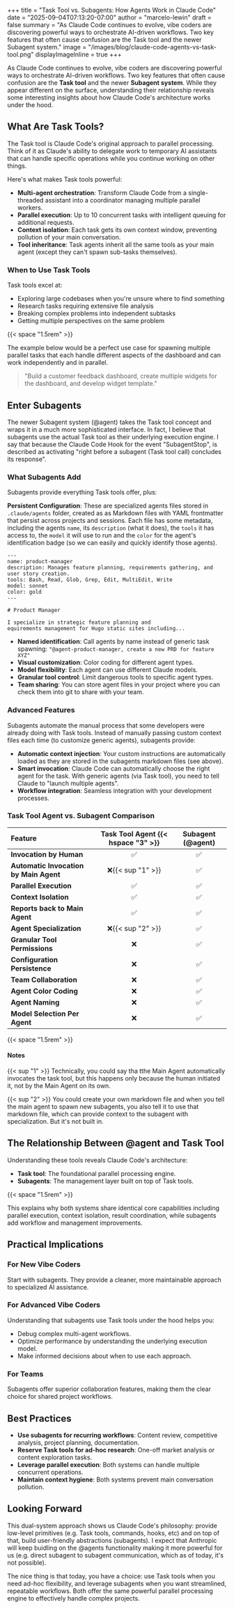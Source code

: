 +++
title = "Task Tool vs. Subagents: How Agents Work in Claude Code"
date = "2025-09-04T07:13:20-07:00"
author = "marcelo-lewin"
draft = false
summary = "As Claude Code continues to evolve, vibe coders are discovering powerful ways to orchestrate AI-driven workflows. Two key features that often cause confusion are the Task tool and the newer Subagent system."
image = "/images/blog/claude-code-agents-vs-task-tool.png"
displayImageInline = true
+++

As Claude Code continues to evolve, vibe coders are discovering powerful ways to orchestrate AI-driven workflows. Two key features that often cause confusion are the **Task tool** and the newer **Subagent system**. While they appear different on the surface, understanding their relationship reveals some interesting insights about how Claude Code's architecture works under the hood.

## What Are Task Tools?

The Task tool is Claude Code's original approach to parallel processing. Think of it as Claude's ability to delegate work to temporary AI assistants that can handle specific operations while you continue working on other things.

Here's what makes Task tools powerful:

- **Multi-agent orchestration**: Transform Claude Code from a single-threaded assistant into a coordinator managing multiple parallel workers.
- **Parallel execution**: Up to 10 concurrent tasks with intelligent queuing for additional requests.
- **Context isolation**: Each task gets its own context window, preventing pollution of your main conversation.
- **Tool inheritance**: Task agents inherit all the same tools as your main agent (except they can't spawn sub-tasks themselves).

### When to Use Task Tools

Task tools excel at:
- Exploring large codebases when you're unsure where to find something
- Research tasks requiring extensive file analysis
- Breaking complex problems into independent subtasks
- Getting multiple perspectives on the same problem

{{< space "1.5rem" >}}

The example below would be a perfect use case for spawning multiple parallel tasks that each handle different aspects of the dashboard and can work independently and in parallel.

> "Build a customer feedback dashboard, create multiple widgets for the dashboard, and develop widget template."

## Enter Subagents

The newer Subagent system (@agent) takes the Task tool concept and wraps it in a much more sophisticated interface. In fact, I believe that subagents use the actual Task tool as their underlying execution engine.  I say that because the Claude Code Hook for the event "SubagentStop", is described as activating "right before a subagent (Task tool call) concludes its response".

### What Subagents Add

Subagents provide everything Task tools offer, plus:

**Persistent Configuration**: These are specialized agents files stored in `.claude/agents` folder, created as as Markdown files with YAML frontmatter that persist across projects and sessions.  Each file has some metadata, including the agents `name`, its `description` (what it does), the `tools` it has access to, the `model` it will use to run and the `color` for the agent's identification badge (so we can easily and quickly identify those agents).

```
---
name: product-manager
description: Manages feature planning, requirements gathering, and user story creation.
tools: Bash, Read, Glob, Grep, Edit, MultiEdit, Write
model: sonnet
color: gold
---

# Product Manager

I specialize in strategic feature planning and 
equirements management for Hugo static sites including...
```

- **Named identification**: Call agents by name instead of generic task spawning: `"@agent-product-manager, create a new PRD for feature XYZ"`
- **Visual customization**: Color coding for different agent types.
- **Model flexibility**: Each agent can use different Claude models.
- **Granular tool control**: Limit dangerous tools to specific agent types.
- **Team sharing**: You can store agent files in your project where you can check them into git to share with your team.

### Advanced Features

Subagents automate the manual process that some developers were already doing with Task tools. Instead of manually passing custom context files each time (to customize generic agents), subagents provide:

- **Automatic context injection**: Your custom instructions are automatically loaded as they are stored in the subagents markdown files (see above).
- **Smart invocation**: Claude Code can automatically choose the right agent for the task.  With generic agents (via Task tool), you need to tell Claude to "launch multiple agents".
- **Workflow integration**: Seamless integration with your development processes.

### Task Tool Agent vs. Subagent Comparison

| Feature | Task Tool Agent {{< hspace "3" >}} | Subagent (@agent) |
:---------|:----------------:|:-------------------:|
| **Invocation by Human** | ✅ | ✅ |
| **Automatic Invocation by Main Agent** | ❌{{< sup "1" >}} | ✅ |
| **Parallel Execution** | ✅ | ✅ |
| **Context Isolation** | ✅ | ✅ |
| **Reports back to Main Agent** | ✅  | ✅ |
| **Agent Specialization** | ❌{{< sup "2" >}} | ✅ |
| **Granular Tool Permissions** | ❌ | ✅ |
| **Configuration Persistence** | ❌ | ✅ |
| **Team Collaboration** | ❌ | ✅ |
| **Agent Color Coding** | ❌ | ✅ |
| **Agent Naming** | ❌ | ✅ |
| **Model Selection Per Agent** | ❌ | ✅ |

{{< space "1.5rem" >}}

#### Notes
{{< sup "1" >}} Technically, you could say tha tthe Main Agent automatically invocates the task tool, but this happens only because the human initiated it, not by the Main Agent on its own.

{{< sup "2" >}} You could create your own markdown file and when you tell the main agent to spawn new subagents, you also tell it to use that markdown file, which can provide context to the subagent with specialization.  But it's not built in.

## The Relationship Between @agent and Task Tool

Understanding these tools reveals Claude Code's architecture:

- **Task tool**: The foundational parallel processing engine.
- **Subagents**: The management layer built on top of Task tools.

{{< space "1.5rem" >}}

This explains why both systems share identical core capabilities including parallel execution, context isolation, result coordination, while subagents add workflow and management improvements.

## Practical Implications

### For New Vibe Coders

Start with subagents. They provide a cleaner, more maintainable approach to specialized AI assistance.

### For Advanced Vibe Coders
Understanding that subagents use Task tools under the hood helps you:
- Debug complex multi-agent workflows.
- Optimize performance by understanding the underlying execution model.
- Make informed decisions about when to use each approach.

### For Teams
Subagents offer superior collaboration features, making them the clear choice for shared project workflows.

## Best Practices

- **Use subagents for recurring workflows**: Content review, competitive analysis, project planning, documentation.
- **Reserve Task tools for ad-hoc research**: One-off market analysis or content exploration tasks.
- **Leverage parallel execution**: Both systems can handle multiple concurrent operations.
- **Maintain context hygiene**: Both systems prevent main conversation pollution.

## Looking Forward

This dual-system approach shows us Claude Code's philosophy: provide low-level primitives (e.g. Task tools, commands, hooks, etc) and on top of that, build user-friendly abstractions (subagents). I expect that Anthropic will keep buidling on the @agents functionality making it more powerful for us (e.g. direct subagent to subagent communication, which as of today, it's not possible).

The nice thing is that today, you have a choice: use Task tools when you need ad-hoc flexibility, and leverage subagents when you want streamlined, repeatable workflows. Both offer the same powerful parallel processing engine to effectively handle complex projects.